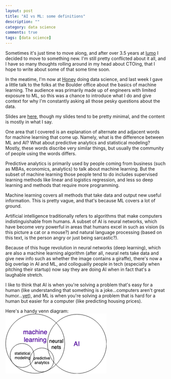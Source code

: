 ```yaml
---
layout: post
title: "AI vs ML: some definitions"
description: ""
category: data science
comments: true
tags: [data science]
---
```


Sometimes it's just time to move along, and after over 3.5 years at [lumo](https://thinklumo.com) I decided to move to something new. I'm still pretty conflicted about it all, and I have so many thoughts rolling around in my head about CTOing, that I hope to write about some of that some time soon.

In the meatime, I'm now at [Honey](https://joinhoney.com) doing data science, and last week I gave a little talk to the folks at the Boulder office about the basics of machine learning. The audience was primarily made up of engineers with limited exposure to ML, so this was a chance to introduce what I do and give context for why I'm constantly asking all those pesky questions about the data.

Slides are [here](docs/ml-overview-2019.pdf), though my slides tend to be pretty minimal, and the content is mostly in what I say.

One area that I covered is an explanation of alternate and adjacent words for machine learning that come up. Namely, what is the difference between ML and AI? What about predictive analytics and statistical modeling? Mostly, these words discribe very similar things, but usually the community of people using the words differs.

Predictive analytics is primarily used by people coming from business (such as MBAs, economics, analytics) to talk about machine learning. But the subset of machine learning those people tend to do includes supervised learning methods like linear and logistics regression, and less so deep learning and methods that require more programming.

Machine learning covers all methods that take data and output new useful information. This is pretty vague, and that's because ML covers a lot of ground.

Artificial intelligence traditionally refers to algorithms that make computers indistinguishable from humans. A subset of AI is neural networks, which have become very powerful in areas that humans excel in such as vision (is this picture a cat or a mouse?) and natural language processing (based on this text, is the person angry or just being sarcastic?).

Because of this huge revolution in neural networks (deep learning), which are also a machine learning algorithm (after all, neural nets take data and give new info such as whether the image contains a giraffe), there's now a big overlap in AI and ML, and colloguailly people in tech (especially when pitching their startup) now say they are doing AI when in fact that's a laughable stretch.

I like to think that AI is when you're solving a problem that's easy for a human (like understanding that something is a joke...computers aren't great humor...[yet](http://aiweirdness.com/)), and ML is when you're solving a problem that is hard for a human but easier for a computer (like predicting housing prices).

Here's a handy venn diagram:
![ML vs AI venn diagram](images/ai_vs_ml.png)